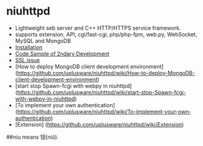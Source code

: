 # niuhttpd
* Lightweight seb server and C++ HTTP/HTTPS service framework.
* supports extension, API, cgi/fast-cgi, php/php-fpm, web.py, WebSocket, MySQL and MongoDB
* [Installation](https://github.com/uplusware/niuhttpd/wiki/Installation)
* [Code Sample of 2ndary Development](https://github.com/uplusware/niuhttpd/wiki/Code-Sample-of-2ndary-Development)
* [SSL issue](https://github.com/uplusware/niuhttpd/wiki/SSL-issue)
* [How to deploy MongoDB client development environment] (https://github.com/uplusware/niuhttpd/wiki/How-to-deploy-MongoDB-client-development-environment)
* [start stop Spawn-fcgi with webpy in niuhttpd] (https://github.com/uplusware/niuhttpd/wiki/start-stop-Spawn-fcgi-with-webpy-in-niuhttpd)
* [To implement your own authentication] (https://github.com/uplusware/niuhttpd/wiki/To-implement-your-own-authentication)
* [Extension] (https://github.com/uplusware/niuhttpd/wiki/Extension)

##niu means 钮(niǔ).
